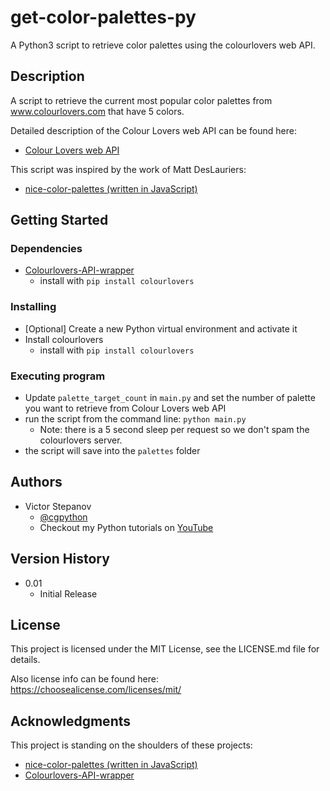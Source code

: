 # get-color-palettes-py

A Python3 script to retrieve color palettes using the colourlovers web API.

## Description

A script to retrieve the current most popular color palettes from www.colourlovers.com that have 5 colors.

Detailed description of the Colour Lovers web API can be found here:
* [Colour Lovers web API](https://www.colourlovers.com/api)

This script was inspired by the work of Matt DesLauriers:
* [nice-color-palettes (written in JavaScript)](https://github.com/Jam3/nice-color-palettes/)

## Getting Started

### Dependencies

* [Colourlovers-API-wrapper](https://github.com/juangallostra/Colourlovers-API-wrapper)
    * install with `pip install colourlovers`

### Installing

* [Optional] Create a new Python virtual environment and activate it
* Install colourlovers
    * install with `pip install colourlovers`

### Executing program

* Update `palette_target_count` in `main.py` and set the number of palette you want to retrieve from Colour Lovers web API
* run the script from the command line: `python main.py`
    * Note: there is a 5 second sleep per request so we don't spam the colourlovers server.
* the script will save into the `palettes` folder

## Authors

* Victor Stepanov
    * [@cgpython](https://twitter.com/cgpython)
    * Checkout my Python tutorials on [YouTube](https://www.youtube.com/channel/UCapoJgKKWSmyDcGOHl5UlNQ)


## Version History

* 0.01
    * Initial Release

## License

This project is licensed under the MIT License, see the LICENSE.md file for details.

Also license info can be found here: https://choosealicense.com/licenses/mit/

## Acknowledgments

This project is standing on the shoulders of these projects:
* [nice-color-palettes (written in JavaScript)](https://github.com/Jam3/nice-color-palettes/)
* [Colourlovers-API-wrapper](https://github.com/juangallostra/Colourlovers-API-wrapper)
